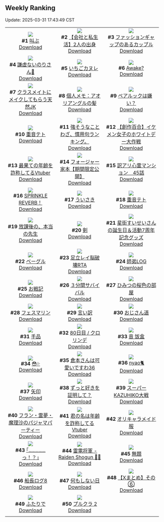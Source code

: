 ## Weekly Ranking
Update: 2025-03-31 17:43:49 CST

|      |      |      |
| :----: | :----: | :----: |
| ![](https://i.pixiv.re/c/240x480/img-master/img/2025/03/25/07/30/02/128582243_p0_master1200.jpg)<br>**#1** [叫ぶ](https://www.pixiv.net/artworks/128582243)<br>[Download](https://i.pixiv.re/img-original/img/2025/03/25/07/30/02/128582243_p0.jpg) | ![](https://i.pixiv.re/c/240x480/img-master/img/2025/03/25/12/00/11/128586503_p0_master1200.jpg)<br>**#2** [【会社と私生活】2人の出身](https://www.pixiv.net/artworks/128586503)<br>[Download](https://i.pixiv.re/img-original/img/2025/03/25/12/00/11/128586503_p0.jpg) | ![](https://i.pixiv.re/c/240x480/img-master/img/2025/03/24/20/15/48/128564151_p0_master1200.jpg)<br>**#3** [ファッションギャップのあるカップル](https://www.pixiv.net/artworks/128564151)<br>[Download](https://i.pixiv.re/img-original/img/2025/03/24/20/15/48/128564151_p0.jpg) |
| ![](https://i.pixiv.re/c/240x480/img-master/img/2025/03/25/19/10/23/128596104_p0_master1200.jpg)<br>**#4** [謙虚ないのりさん🍤](https://www.pixiv.net/artworks/128596104)<br>[Download](https://i.pixiv.re/img-original/img/2025/03/25/19/10/23/128596104_p0.jpg) | ![](https://i.pixiv.re/c/240x480/img-master/img/2025/03/25/20/30/04/128598907_p0_master1200.jpg)<br>**#5** [いちごカヌレ](https://www.pixiv.net/artworks/128598907)<br>[Download](https://i.pixiv.re/img-original/img/2025/03/25/20/30/04/128598907_p0.png) | ![](https://i.pixiv.re/c/240x480/img-master/img/2025/03/25/19/10/31/128596110_p0_master1200.jpg)<br>**#6** [Awake?](https://www.pixiv.net/artworks/128596110)<br>[Download](https://i.pixiv.re/img-original/img/2025/03/25/19/10/31/128596110_p0.jpg) |
| ![](https://i.pixiv.re/c/240x480/img-master/img/2025/03/26/01/25/33/128610822_p0_master1200.jpg)<br>**#7** [クラスメイトにメイクしてもらう天然JK](https://www.pixiv.net/artworks/128610822)<br>[Download](https://i.pixiv.re/img-original/img/2025/03/26/01/25/33/128610822_p0.jpg) | ![](https://i.pixiv.re/c/240x480/img-master/img/2025/03/25/06/00/04/128580930_p0_master1200.jpg)<br>**#8** [個人メモ：アオリアングルの髪](https://www.pixiv.net/artworks/128580930)<br>[Download](https://i.pixiv.re/img-original/img/2025/03/25/06/00/04/128580930_p0.jpg) | ![](https://i.pixiv.re/c/240x480/img-master/img/2025/03/26/17/00/09/128626424_p0_master1200.jpg)<br>**#9** [ペアルックは嫌い？](https://www.pixiv.net/artworks/128626424)<br>[Download](https://i.pixiv.re/img-original/img/2025/03/26/17/00/09/128626424_p0.jpg) |
| ![](https://i.pixiv.re/c/240x480/img-master/img/2025/03/25/10/15/31/128584739_p0_master1200.jpg)<br>**#10** [重音テト](https://www.pixiv.net/artworks/128584739)<br>[Download](https://i.pixiv.re/img-original/img/2025/03/25/10/15/31/128584739_p0.jpg) | ![](https://i.pixiv.re/c/240x480/img-master/img/2025/03/24/09/11/00/128547523_p0_master1200.jpg)<br>**#11** [強そうなことわざ、慣用句ランキング。](https://www.pixiv.net/artworks/128547523)<br>[Download](https://i.pixiv.re/img-original/img/2025/03/24/09/11/00/128547523_p0.jpg) | ![](https://i.pixiv.re/c/240x480/img-master/img/2025/03/25/19/07/43/128596026_p0_master1200.jpg)<br>**#12** [【創作百合】イケメン女子のホワイトデー大作戦](https://www.pixiv.net/artworks/128596026)<br>[Download](https://i.pixiv.re/img-original/img/2025/03/25/19/07/43/128596026_p0.jpg) |
| ![](https://i.pixiv.re/c/240x480/img-master/img/2025/03/25/21/24/07/128600998_p0_master1200.jpg)<br>**#13** [最果ての年齢を詐称してるVtuber](https://www.pixiv.net/artworks/128600998)<br>[Download](https://i.pixiv.re/img-original/img/2025/03/25/21/24/07/128600998_p0.png) | ![](https://i.pixiv.re/c/240x480/img-master/img/2025/03/31/13/04/49/128631125_p0_master1200.jpg)<br>**#14** [フォージャー家本【期間限定公開】](https://www.pixiv.net/artworks/128631125)<br>[Download](https://i.pixiv.re/img-original/img/2025/03/31/13/04/49/128631125_p0.jpg) | ![](https://i.pixiv.re/c/240x480/img-master/img/2025/03/25/12/33/20/128587289_p0_master1200.jpg)<br>**#15** [訳アリ心霊マンション　45話](https://www.pixiv.net/artworks/128587289)<br>[Download](https://i.pixiv.re/img-original/img/2025/03/25/12/33/20/128587289_p0.jpg) |
| ![](https://i.pixiv.re/c/240x480/img-master/img/2025/03/24/18/56/59/128561408_p0_master1200.jpg)<br>**#16** [SPRINKLE REVERB！](https://www.pixiv.net/artworks/128561408)<br>[Download](https://i.pixiv.re/img-original/img/2025/03/24/18/56/59/128561408_p0.jpg) | ![](https://i.pixiv.re/c/240x480/img-master/img/2025/03/25/22/40/08/128604211_p0_master1200.jpg)<br>**#17** [ういさき](https://www.pixiv.net/artworks/128604211)<br>[Download](https://i.pixiv.re/img-original/img/2025/03/25/22/40/08/128604211_p0.jpg) | ![](https://i.pixiv.re/c/240x480/img-master/img/2025/03/25/10/16/11/128584746_p0_master1200.jpg)<br>**#18** [重音テト](https://www.pixiv.net/artworks/128584746)<br>[Download](https://i.pixiv.re/img-original/img/2025/03/25/10/16/11/128584746_p0.jpg) |
| ![](https://i.pixiv.re/c/240x480/img-master/img/2025/03/26/20/35/24/128633136_p0_master1200.jpg)<br>**#19** [放課後の、本当の先生](https://www.pixiv.net/artworks/128633136)<br>[Download](https://i.pixiv.re/img-original/img/2025/03/26/20/35/24/128633136_p0.jpg) | ![](https://i.pixiv.re/c/240x480/img-master/img/2025/03/25/12/08/25/128586770_p0_master1200.jpg)<br>**#20** [剣](https://www.pixiv.net/artworks/128586770)<br>[Download](https://i.pixiv.re/img-original/img/2025/03/25/12/08/25/128586770_p0.png) | ![](https://i.pixiv.re/c/240x480/img-master/img/2025/03/25/22/06/36/128602831_p0_master1200.jpg)<br>**#21** [星街すいせいさんの誕生日＆活動7周年記念グッズ](https://www.pixiv.net/artworks/128602831)<br>[Download](https://i.pixiv.re/img-original/img/2025/03/25/22/06/36/128602831_p0.jpg) |
| ![](https://i.pixiv.re/c/240x480/img-master/img/2025/03/24/20/30/01/128564623_p0_master1200.jpg)<br>**#22** [ベーグル](https://www.pixiv.net/artworks/128564623)<br>[Download](https://i.pixiv.re/img-original/img/2025/03/24/20/30/01/128564623_p0.png) | ![](https://i.pixiv.re/c/240x480/img-master/img/2025/03/26/18/32/05/128628996_p0_master1200.jpg)<br>**#23** [足立レイ脳破壊RTA](https://www.pixiv.net/artworks/128628996)<br>[Download](https://i.pixiv.re/img-original/img/2025/03/26/18/32/05/128628996_p0.jpg) | ![](https://i.pixiv.re/c/240x480/img-master/img/2025/03/26/01/45/27/128611334_p0_master1200.jpg)<br>**#24** [師弟LOG](https://www.pixiv.net/artworks/128611334)<br>[Download](https://i.pixiv.re/img-original/img/2025/03/26/01/45/27/128611334_p0.png) |
| ![](https://i.pixiv.re/c/240x480/img-master/img/2025/03/24/20/10/08/128563947_p0_master1200.jpg)<br>**#25** [お戦記](https://www.pixiv.net/artworks/128563947)<br>[Download](https://i.pixiv.re/img-original/img/2025/03/24/20/10/08/128563947_p0.png) | ![](https://i.pixiv.re/c/240x480/img-master/img/2025/03/25/00/00/34/128573188_p0_master1200.jpg)<br>**#26** [３分間サバイバル](https://www.pixiv.net/artworks/128573188)<br>[Download](https://i.pixiv.re/img-original/img/2025/03/25/00/00/34/128573188_p0.jpg) | ![](https://i.pixiv.re/c/240x480/img-master/img/2025/03/25/20/08/57/128598143_p0_master1200.jpg)<br>**#27** [ひみつの桜色の部屋](https://www.pixiv.net/artworks/128598143)<br>[Download](https://i.pixiv.re/img-original/img/2025/03/25/20/08/57/128598143_p0.jpg) |
| ![](https://i.pixiv.re/c/240x480/img-master/img/2025/03/25/00/42/12/128575162_p0_master1200.jpg)<br>**#28** [フェスマリン](https://www.pixiv.net/artworks/128575162)<br>[Download](https://i.pixiv.re/img-original/img/2025/03/25/00/42/12/128575162_p0.jpg) | ![](https://i.pixiv.re/c/240x480/img-master/img/2025/03/25/15/40/37/128590795_p0_master1200.jpg)<br>**#29** [言い訳](https://www.pixiv.net/artworks/128590795)<br>[Download](https://i.pixiv.re/img-original/img/2025/03/25/15/40/37/128590795_p0.jpg) | ![](https://i.pixiv.re/c/240x480/img-master/img/2025/03/25/01/17/53/128576357_p0_master1200.jpg)<br>**#30** [おじさん道](https://www.pixiv.net/artworks/128576357)<br>[Download](https://i.pixiv.re/img-original/img/2025/03/25/01/17/53/128576357_p0.jpg) |
| ![](https://i.pixiv.re/c/240x480/img-master/img/2025/03/25/19/19/53/128596401_p0_master1200.jpg)<br>**#31** [手品](https://www.pixiv.net/artworks/128596401)<br>[Download](https://i.pixiv.re/img-original/img/2025/03/25/19/19/53/128596401_p0.jpg) | ![](https://i.pixiv.re/c/240x480/img-master/img/2025/03/25/23/58/16/128607391_p0_master1200.jpg)<br>**#32** [80日目 / クロリンデ](https://www.pixiv.net/artworks/128607391)<br>[Download](https://i.pixiv.re/img-original/img/2025/03/25/23/58/16/128607391_p0.jpg) | ![](https://i.pixiv.re/c/240x480/img-master/img/2025/03/24/13/05/16/128553705_p0_master1200.jpg)<br>**#33** [音 饭盒](https://www.pixiv.net/artworks/128553705)<br>[Download](https://i.pixiv.re/img-original/img/2025/03/24/13/05/16/128553705_p0.jpg) |
| ![](https://i.pixiv.re/c/240x480/img-master/img/2025/03/25/00/03/13/128573478_p0_master1200.jpg)<br>**#34** [😳💦](https://www.pixiv.net/artworks/128573478)<br>[Download](https://i.pixiv.re/img-original/img/2025/03/25/00/03/13/128573478_p0.jpg) | ![](https://i.pixiv.re/c/240x480/img-master/img/2025/03/25/17/00/48/128592415_p0_master1200.jpg)<br>**#35** [倉本さんは可愛いですわ36](https://www.pixiv.net/artworks/128592415)<br>[Download](https://i.pixiv.re/img-original/img/2025/03/25/17/00/48/128592415_p0.jpg) | ![](https://i.pixiv.re/c/240x480/img-master/img/2025/03/24/00/00/04/128538751_p0_master1200.jpg)<br>**#36** [nyao🐈](https://www.pixiv.net/artworks/128538751)<br>[Download](https://i.pixiv.re/img-original/img/2025/03/24/00/00/04/128538751_p0.jpg) |
| ![](https://i.pixiv.re/c/240x480/img-master/img/2025/03/25/14/01/02/128588895_p0_master1200.jpg)<br>**#37** [矢印](https://www.pixiv.net/artworks/128588895)<br>[Download](https://i.pixiv.re/img-original/img/2025/03/25/14/01/02/128588895_p0.png) | ![](https://i.pixiv.re/c/240x480/img-master/img/2025/03/26/00/00/14/128607561_p0_master1200.jpg)<br>**#38** [ずっと好きを証明して？](https://www.pixiv.net/artworks/128607561)<br>[Download](https://i.pixiv.re/img-original/img/2025/03/26/00/00/14/128607561_p0.jpg) | ![](https://i.pixiv.re/c/240x480/img-master/img/2025/03/26/14/59/12/128624007_p0_master1200.jpg)<br>**#39** [スーパーKAZUHIKO大戦](https://www.pixiv.net/artworks/128624007)<br>[Download](https://i.pixiv.re/img-original/img/2025/03/26/14/59/12/128624007_p0.jpg) |
| ![](https://i.pixiv.re/c/240x480/img-master/img/2025/03/24/00/30/01/128540463_p0_master1200.jpg)<br>**#40** [フラン・霊夢・魔理沙のパジャマパーティー](https://www.pixiv.net/artworks/128540463)<br>[Download](https://i.pixiv.re/img-original/img/2025/03/24/00/30/01/128540463_p0.jpg) | ![](https://i.pixiv.re/c/240x480/img-master/img/2025/03/24/21/08/03/128566136_p0_master1200.jpg)<br>**#41** [君の名は年齢を詐称してるVtuber](https://www.pixiv.net/artworks/128566136)<br>[Download](https://i.pixiv.re/img-original/img/2025/03/24/21/08/03/128566136_p0.png) | ![](https://i.pixiv.re/c/240x480/img-master/img/2025/03/24/00/01/54/128539054_p0_master1200.jpg)<br>**#42** [オリキャラメイド服](https://www.pixiv.net/artworks/128539054)<br>[Download](https://i.pixiv.re/img-original/img/2025/03/24/00/01/54/128539054_p0.jpg) |
| ![](https://i.pixiv.re/c/240x480/img-master/img/2025/03/24/17/07/48/128558536_p0_master1200.jpg)<br>**#43** [｢…………っ！？｣](https://www.pixiv.net/artworks/128558536)<br>[Download](https://i.pixiv.re/img-original/img/2025/03/24/17/07/48/128558536_p0.jpg) | ![](https://i.pixiv.re/c/240x480/img-master/img/2025/03/24/08/00/06/128548629_p0_master1200.jpg)<br>**#44** [雷電将軍 - Raiden Shogun 🍑💜](https://www.pixiv.net/artworks/128548629)<br>[Download](https://i.pixiv.re/img-original/img/2025/03/24/08/00/06/128548629_p0.png) | ![](https://i.pixiv.re/c/240x480/img-master/img/2025/03/25/14/10/21/128589095_p0_master1200.jpg)<br>**#45** [無題](https://www.pixiv.net/artworks/128589095)<br>[Download](https://i.pixiv.re/img-original/img/2025/03/25/14/10/21/128589095_p0.jpg) |
| ![](https://i.pixiv.re/c/240x480/img-master/img/2025/03/24/23/22/20/128571481_p0_master1200.jpg)<br>**#46** [船長ログ8](https://www.pixiv.net/artworks/128571481)<br>[Download](https://i.pixiv.re/img-original/img/2025/03/24/23/22/20/128571481_p0.jpg) | ![](https://i.pixiv.re/c/240x480/img-master/img/2025/03/25/00/00/10/128573072_p0_master1200.jpg)<br>**#47** [何もしない日](https://www.pixiv.net/artworks/128573072)<br>[Download](https://i.pixiv.re/img-original/img/2025/03/25/00/00/10/128573072_p0.jpg) | ![](https://i.pixiv.re/c/240x480/img-master/img/2025/03/24/02/18/33/128539120_p0_master1200.jpg)<br>**#48** [【Xまとめ】その⑥](https://www.pixiv.net/artworks/128539120)<br>[Download](https://i.pixiv.re/img-original/img/2025/03/24/02/18/33/128539120_p0.jpg) |
| ![](https://i.pixiv.re/c/240x480/img-master/img/2025/03/25/00/15/16/128574059_p0_master1200.jpg)<br>**#49** [ふたりで](https://www.pixiv.net/artworks/128574059)<br>[Download](https://i.pixiv.re/img-original/img/2025/03/25/00/15/16/128574059_p0.png) | ![](https://i.pixiv.re/c/240x480/img-master/img/2025/03/25/00/07/01/128573702_p0_master1200.jpg)<br>**#50** [プルクラ 2](https://www.pixiv.net/artworks/128573702)<br>[Download](https://i.pixiv.re/img-original/img/2025/03/25/00/07/01/128573702_p0.png) |
|      |

